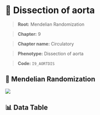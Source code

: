 # 🧪 Dissection of aorta

> **Root:** Mendelian Randomization

> **Chapter:** 9  

> **Chapter name:** Circulatory

> **Phenotype:** Dissection of aorta  

> **Code:** `I9_AORTDIS`

## 🧬 Mendelian Randomization  

<img src="/MR/Figures/Forward/I9_AORTDIS.png"/>

## 📊 Data Table

<CsvTableMRF src="/public/MR/Data/Forward/I9_AORTDIS.csv"/>
